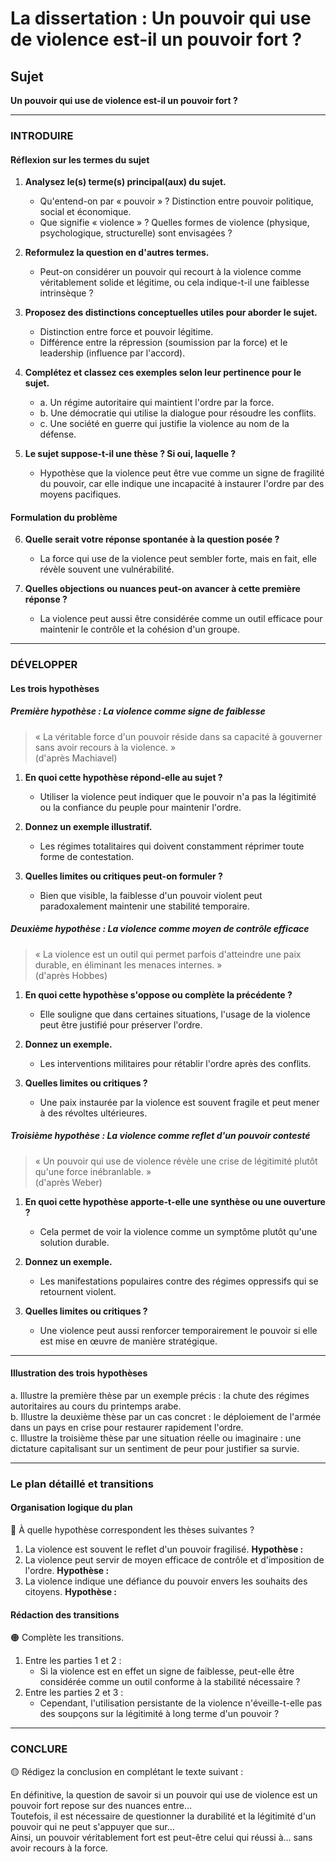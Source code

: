 # La dissertation : Un pouvoir qui use de violence est-il un pouvoir fort ?

## Sujet
**Un pouvoir qui use de violence est-il un pouvoir fort ?**

---

### INTRODUIRE

#### Réflexion sur les termes du sujet

1. **Analysez le(s) terme(s) principal(aux) du sujet.**  
   - Qu'entend-on par « pouvoir » ? Distinction entre pouvoir politique, social et économique.
   - Que signifie « violence » ? Quelles formes de violence (physique, psychologique, structurelle) sont envisagées ?

2. **Reformulez la question en d'autres termes.**  
   - Peut-on considérer un pouvoir qui recourt à la violence comme véritablement solide et légitime, ou cela indique-t-il une faiblesse intrinsèque ?

3. **Proposez des distinctions conceptuelles utiles pour aborder le sujet.**  
   - Distinction entre force et pouvoir légitime.
   - Différence entre la répression (soumission par la force) et le leadership (influence par l'accord).

4. **Complétez et classez ces exemples selon leur pertinence pour le sujet.**  
   - a. Un régime autoritaire qui maintient l'ordre par la force.
   - b. Une démocratie qui utilise la dialogue pour résoudre les conflits.
   - c. Une société en guerre qui justifie la violence au nom de la défense.

5. **Le sujet suppose-t-il une thèse ? Si oui, laquelle ?**  
   - Hypothèse que la violence peut être vue comme un signe de fragilité du pouvoir, car elle indique une incapacité à instaurer l'ordre par des moyens pacifiques.

#### Formulation du problème

6. **Quelle serait votre réponse spontanée à la question posée ?**  
   - La force qui use de la violence peut sembler forte, mais en fait, elle révèle souvent une vulnérabilité.

7. **Quelles objections ou nuances peut-on avancer à cette première réponse ?**  
   - La violence peut aussi être considérée comme un outil efficace pour maintenir le contrôle et la cohésion d'un groupe.

---

### DÉVELOPPER

#### Les trois hypothèses

##### Première hypothèse : La violence comme signe de faiblesse

> « La véritable force d'un pouvoir réside dans sa capacité à gouverner sans avoir recours à la violence. »  
> (d'après Machiavel)

1. **En quoi cette hypothèse répond-elle au sujet ?**  
   - Utiliser la violence peut indiquer que le pouvoir n'a pas la légitimité ou la confiance du peuple pour maintenir l'ordre.

2. **Donnez un exemple illustratif.**  
   - Les régimes totalitaires qui doivent constamment réprimer toute forme de contestation.

3. **Quelles limites ou critiques peut-on formuler ?**  
   - Bien que visible, la faiblesse d'un pouvoir violent peut paradoxalement maintenir une stabilité temporaire.

##### Deuxième hypothèse : La violence comme moyen de contrôle efficace

> « La violence est un outil qui permet parfois d'atteindre une paix durable, en éliminant les menaces internes. »  
> (d'après Hobbes)

1. **En quoi cette hypothèse s'oppose ou complète la précédente ?**  
   - Elle souligne que dans certaines situations, l'usage de la violence peut être justifié pour préserver l'ordre.

2. **Donnez un exemple.**  
   - Les interventions militaires pour rétablir l'ordre après des conflits.

3. **Quelles limites ou critiques ?**  
   - Une paix instaurée par la violence est souvent fragile et peut mener à des révoltes ultérieures.

##### Troisième hypothèse : La violence comme reflet d'un pouvoir contesté

> « Un pouvoir qui use de violence révèle une crise de légitimité plutôt qu'une force inébranlable. »  
> (d'après Weber)

1. **En quoi cette hypothèse apporte-t-elle une synthèse ou une ouverture ?**  
   - Cela permet de voir la violence comme un symptôme plutôt qu'une solution durable.

2. **Donnez un exemple.**  
   - Les manifestations populaires contre des régimes oppressifs qui se retournent violent.

3. **Quelles limites ou critiques ?**  
   - Une violence peut aussi renforcer temporairement le pouvoir si elle est mise en œuvre de manière stratégique.

---

#### Illustration des trois hypothèses

a. Illustre la première thèse par un exemple précis : la chute des régimes autoritaires au cours du printemps arabe.  
b. Illustre la deuxième thèse par un cas concret : le déploiement de l'armée dans un pays en crise pour restaurer rapidement l'ordre.  
c. Illustre la troisième thèse par une situation réelle ou imaginaire : une dictature capitalisant sur un sentiment de peur pour justifier sa survie.

---

### Le plan détaillé et transitions

#### Organisation logique du plan

🔴 À quelle hypothèse correspondent les thèses suivantes ?

1. La violence est souvent le reflet d'un pouvoir fragilisé. **Hypothèse :**
2. La violence peut servir de moyen efficace de contrôle et d'imposition de l'ordre. **Hypothèse :**
3. La violence indique une défiance du pouvoir envers les souhaits des citoyens. **Hypothèse :**

#### Rédaction des transitions

🟠 Complète les transitions.

1. Entre les parties 1 et 2 :  
   - Si la violence est en effet un signe de faiblesse, peut-elle être considérée comme un outil conforme à la stabilité nécessaire ?
2. Entre les parties 2 et 3 :  
   - Cependant, l'utilisation persistante de la violence n'éveille-t-elle pas des soupçons sur la légitimité à long terme d'un pouvoir ?

---

### CONCLURE

🟡 Rédigez la conclusion en complétant le texte suivant :

En définitive, la question de savoir si un pouvoir qui use de violence est un pouvoir fort repose sur des nuances entre…  
Toutefois, il est nécessaire de questionner la durabilité et la légitimité d'un pouvoir qui ne peut s'appuyer que sur…  
Ainsi, un pouvoir véritablement fort est peut-être celui qui réussi à… sans avoir recours à la force.